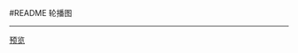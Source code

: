 ﻿#README
轮播图

---
[预览][1]


  [1]: https://helloforrestworld.github.io/javascriptLab/特效轮播图(css3)/index.html